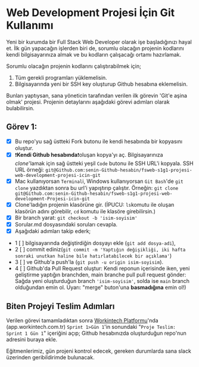 # Web Development Projesi İçin Git Kullanımı

Yeni bir kurumda bir Full Stack Web Developer olarak işe başladığınızı hayal et. İlk gün yapacağın işlerden biri de, sorumlu olacağın projenin kodlarını kendi bilgisayarınıza almak ve bu kodların çalışacağı ortamı hazırlamak.

Sorumlu olacağın projenin kodlarını çalıştırabilmek için;

1. Tüm gerekli programları yüklemelisin.
2. Bilgisayarında yeni bir SSH key oluşturup Github hesabına eklemelisin.

Bunları yaptıysan, sana yöneticin tarafından verilen ilk görevin 'Git'e aşina olmak' projesi. Projenin detaylarını aşağıdaki görevi adımları olarak bulabilirsin.

## Görev 1:

- [x] Bu repo'yu sağ üstteki Fork butonu ile kendi hesabında bir kopyasını oluştur.
- [x] ❗**Kendi Github hesabında**❗oluşan kopya'yı aç. Bilgisayarınıza _clone_'lamak için sağ üstteki yeşil `Code` butonu ile SSH URL'i kopyala. SSH URL örneği: `git@Github.com:senin-Github-hesabin/fsweb-s1g1-projesi-web-development-projesi-icin-git`
- [x] Mac kullanıyorsan `Terminal`i, Windows kullanıyorsan `Git Bash`'de `git clone` yazdıktan sonra bu url'i yapıştırıp çalıştır. Örneğin: `git clone git@Github.com:senin-Github-hesabin/fsweb-s1g1-projesi-web-development-Projesi-icin-git`
- [x] Clone'ladığın projenin klasörüne gir. (İPUCU: `ls`komutu ile oluşan klasörün adını görebilir, `cd` komutu ile klasöre girebilirsin.)
- [x] Bir branch yarat: `git checkout -b 'isim-soyisim'`
- [x] Sorular.md dosyasındaki soruları cevapla.
- [x] Aşağıdaki adımları takip ederk;
- 1 [ ] bilgisayarında değiştirdiğin dosyayı ekle (`git add dosya-adi`),
- 2 [ ] commit ediniz(`git commit -m 'Yaptığın değişikliği, iki hafta sonraki unutkan haline bile hatırlatabilecek bir açıklama'`)
- 3 [ ] ve Github'a push'la (`git push -u origin isim-soyisim`).
- 4 [ ] Github'da Pull Request oluştur: Kendi reponun içerisinde iken, yeni geliştirme yaptığın branchden, main branche pull pull request gönder: Sağda yeni oluşturduğun branch `'isim-soyisim'`, solda ise `main` branch olduğundan emin ol. Uyarı: "merge" buton'una **basmadığına** emin ol!)

## Biten Projeyi Teslim Adımları

Verilen görevi tamamladıktan sonra [Workintech Platformu](https://app.workintech.com.tr)'nda (app.workintech.com.tr) `Sprint 1>Gün 1`'in sonundaki "`Proje Teslim: Sprint 1 Gün 1`" içeriğini açıp; Github hesabınızda oluşturduğun repo'nun adresini buraya ekle.

Eğitmenlerimiz, gün projeni kontrol edecek, gereken durumlarda sana slack üzerinden geribildirimde bulunacak.
